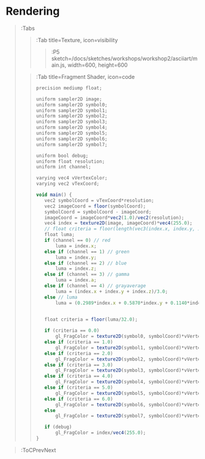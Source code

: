 # Rendering

> :Tabs
> > :Tab title=Texture, icon=visibility
> > > :P5 sketch=/docs/sketches/workshops/workshop2/asciiart/main.js, width=600, height=600
>
> > :Tab title=Fragment Shader, icon=code
> >
> > ```js | asciiart.md
> >precision mediump float;
> >
> >uniform sampler2D image;
> >uniform sampler2D symbol0;
> >uniform sampler2D symbol1;
> >uniform sampler2D symbol2;
> >uniform sampler2D symbol3;
> >uniform sampler2D symbol4;
> >uniform sampler2D symbol5;
> >uniform sampler2D symbol6;
> >uniform sampler2D symbol7;
> >
> >uniform bool debug;
> >uniform float resolution;
> >uniform int channel;
> >
> >varying vec4 vVertexColor;
> >varying vec2 vTexCoord;
> >
> >void main() {
> >    vec2 symbolCoord = vTexCoord*resolution;
> >    vec2 imageCoord = floor(symbolCoord);
> >    symbolCoord = symbolCoord - imageCoord;
> >    imageCoord = imageCoord*vec2(1.0)/vec2(resolution);
> >    vec4 index = texture2D(image, imageCoord)*vec4(255.0);
> >    // float criteria = floor(length(vec3(index.x, index.y, index.z))/16.0);
> >    float luma; 
> >    if (channel == 0) // red
> >        luma = index.x;
> >    else if (channel == 1) // green
> >        luma = index.y;
> >    else if (channel == 2) // blue
> >        luma = index.z;
> >    else if (channel == 3) // gamma
> >        luma = index.a;
> >    else if (channel == 4) // grayaverage
> >        luma = (index.x + index.y + index.z)/3.0;
> >    else // luma
> >        luma = (0.2989*index.x + 0.5870*index.y + 0.1140*index.z)/3.0;
> >
> >
> >    float criteria = floor(luma/32.0);
> >    
> >    if (criteria == 0.0)
> >        gl_FragColor = texture2D(symbol0, symbolCoord)*vVertexColor;
> >    else if (criteria == 1.0)
> >        gl_FragColor = texture2D(symbol1, symbolCoord)*vVertexColor;
> >    else if (criteria == 2.0)
> >        gl_FragColor = texture2D(symbol2, symbolCoord)*vVertexColor;
> >    else if (criteria == 3.0)
> >        gl_FragColor = texture2D(symbol3, symbolCoord)*vVertexColor;
> >    else if (criteria == 4.0)
> >        gl_FragColor = texture2D(symbol4, symbolCoord)*vVertexColor;
> >    else if (criteria == 5.0)
> >        gl_FragColor = texture2D(symbol5, symbolCoord)*vVertexColor;
> >    else if (criteria == 6.0)
> >        gl_FragColor = texture2D(symbol6, symbolCoord)*vVertexColor;
> >    else
> >        gl_FragColor = texture2D(symbol7, symbolCoord)*vVertexColor;
> >
> >    if (debug)
> >        gl_FragColor = index/vec4(255.0);
> >}
> > ```

> :ToCPrevNext